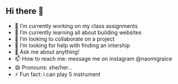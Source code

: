 ## Hi there 👋




- 🔭 I’m currently working on my class assignments
- 🌱 I’m currently learning all about building websites
- 👯 I’m looking to collaborate on a project
- 🤔 I’m looking for help with finding an intership
- 💬 Ask me about anything!
- 📫 How to reach me: message me on instagram @naomigraice
- 😄 Pronouns: she/her...
- ⚡ Fun fact: i can play 5 instrument

